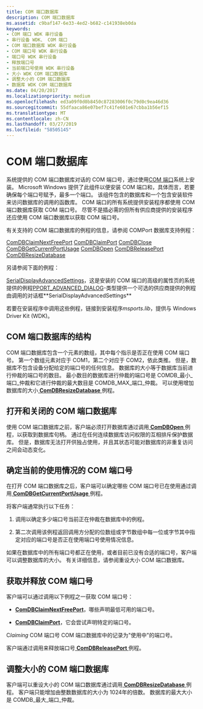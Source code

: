 ```yaml
---
title: COM 端口数据库
description: COM 端口数据库
ms.assetid: c9baf147-6e33-4ed2-b682-c141938eb0da
keywords:
- COM 端口 WDK 串行设备
- 串行设备 WDK、 COM 端口
- COM 端口数据库 WDK 串行设备
- COM 端口号 WDK 串行设备
- 端口号 WDK 串行设备
- 释放端口号
- 当前端口号使用 WDK 串行设备
- 大小 WDK COM 端口数据库
- 调整大小的 COM 端口数据库
- 数据库 WDK COM 端口数据库
ms.date: 04/20/2017
ms.localizationpriority: medium
ms.openlocfilehash: ed3a09f0d0b8450c87283006f0c79d0c9ea46d36
ms.sourcegitcommit: 55dfaaca86e07bef7c41fe601e67cbba1b56ef15
ms.translationtype: MT
ms.contentlocale: zh-CN
ms.lasthandoff: 03/27/2019
ms.locfileid: "58505145"
---
```

# <a name="com-port-database"></a>COM 端口数据库

系统提供的 COM 端口数据库对话的 COM 端口号，通过使用[COM 端口](configuration-of-com-ports.md)系统上安装。 Microsoft Windows 提供了此组件以便安装 COM 端口和，具体而言，若要确保每个端口号赋予，最多一个端口。 该组件包含的数据库和一个包含安装软件来访问数据库的调用的函数库。 COM 端口的所有系统提供安装程序都使用 COM 端口数据库获取 COM 端口号。 尽管不是插必需的但所有供应商提供的安装程序还应使用 COM 端口数据库以获取 COM 端口号。

有关支持的 COM 端口数据库的例程的信息，请参阅 COMPort 数据库支持例程：

[ComDBClaimNextFreePort](https://docs.microsoft.com/windows/desktop/api/msports/nf-msports-comdbclaimnextfreeport)
[ComDBClaimPort](https://docs.microsoft.com/windows/desktop/api/msports/nf-msports-comdbclaimport)
[ComDBClose](https://docs.microsoft.com/windows/desktop/api/msports/nf-msports-comdbclose)
[ComDBGetCurrentPortUsage](https://docs.microsoft.com/windows/desktop/api/msports/nf-msports-comdbgetcurrentportusage)
[ComDBOpen](https://docs.microsoft.com/windows/desktop/api/msports/nf-msports-comdbopen)
[ComDBReleasePort](https://docs.microsoft.com/windows/desktop/api/msports/nf-msports-comdbreleaseport)
[ComDBResizeDatabase](https://docs.microsoft.com/windows/desktop/api/msports/nf-msports-comdbresizedatabase)

另请参阅下面的例程：

[SerialDisplayAdvancedSettings](https://docs.microsoft.com/windows/desktop/api/msports/nf-msports-serialdisplayadvancedsettings)，这是安装的 COM 端口的高级的属性页的系统提供的例程[PPORT_ADVANCED_DIALOG](https://msdn.microsoft.com/library/windows/hardware/ff546956(v=vs.85).aspx)-类型提供一个可选的供应商提供的例程由调用的对话框**SerialDisplayAdvancedSettings**

若要在安装程序中调用这些例程，链接到安装程序*msports.lib*，提供与 Windows Driver Kit (WDK)。

## <a name="structure-of-the-com-port-database"></a>COM 端口数据库的结构

COM 端口数据库包含一个元素的数组，其中每个指示是否正在使用 COM 端口号。 第一个数组元素对应于 COM1，第二个对应于 COM2，依此类推。 但是，数据库不包含设备分配给定的端口号的任何信息。 数据库的大小等于数据库当前进行仲裁的端口号的数目。 最小数目的数据库进行仲裁的端口号是 COMDB\_最小\_端口\_仲裁和它进行仲裁的最大数目是 COMDB\_MAX\_端口\_仲裁。 可以使用增加数据库的大小[ **ComDBResizeDatabase** ](https://msdn.microsoft.com/library/windows/hardware/ff546480)例程。

## <a name="opening-and-closing-the-com-port-database"></a>打开和关闭的 COM 端口数据库

使用 COM 端口数据库之前，客户端必须打开数据库通过调用[ **ComDBOpen** ](https://msdn.microsoft.com/library/windows/hardware/ff546476)例程，以获取到数据库句柄。 通过在任何连续数据库访问权限的互相排斥保护数据库。 但是，数据库无法打开供独占使用，并且其状态可能对数据库的非重复访问之间会动态变化。

## <a name="determining-the-current-usage-of-com-port-numbers"></a>确定当前的使用情况的 COM 端口号

在打开 COM 端口数据库之后，客户端可以确定哪些 COM 端口号已在使用通过调用[ **ComDBGetCurrentPortUsage** ](https://msdn.microsoft.com/library/windows/hardware/ff546474)例程。

将客户端通常执行以下任务：

1. 调用以确定多少端口号当前正在仲裁在数据库中的例程。

2. 第二次调用该例程返回调用方分配的位数组或字节数组中每一位或字节其中指定对应的端口号是否正在使用端口号使用情况信息。

如果在数据库中的所有端口号都正在使用，或者目前已没有合适的端口号，客户端可以调整数据库的大小。 有关详细信息，请参阅重设大小 COM 端口数据库。

## <a name="obtaining-and-releasing-a-com-port-number"></a>获取并释放 COM 端口号

客户端可以通过调用以下例程之一获取 COM 端口号：

- [**ComDBClaimNextFreePort**](https://msdn.microsoft.com/library/windows/hardware/ff546469)，哪些声明最低可用的端口号。

- [**ComDBClaimPort**](https://msdn.microsoft.com/library/windows/hardware/ff546472)，它会尝试声明特定的端口号。

C*laiming* COM 端口号 COM 端口数据库中的记录为"使用中"的端口号。

客户端通过调用来释放端口号[ **ComDBReleasePort** ](https://msdn.microsoft.com/library/windows/hardware/ff546477)例程。

## <a name="resizing-the-com-port-database"></a>调整大小的 COM 端口数据库

客户端可以重设大小的 COM 端口数据库通过调用[ **ComDBResizeDatabase** ](https://msdn.microsoft.com/library/windows/hardware/ff546480)例程。 客户端只能增加由整数数据库的大小为 1024年的倍数。 数据库的最大大小是 COMDB\_最大\_端口\_仲裁。
